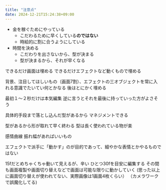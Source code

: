 ```yaml
---
title: "注意点"
date: 2024-12-21T15:24:38+09:00
---
```



- 金を稼ぐためにやっている
    - こだわるために早くしている**のではない**
    - 時給的に割に合うようにしている
- 時間を決める
    - こだわりを出さないから、型が決まる
    - 型が決まるから、それが早くなる

できるだけ画面は埋める
できるだけエフェクトなど動くもので埋める

背景、注目してほしいもの（画面7割）、エフェクトの三オブジェクトを常に入れる意識でたいてい何とかなる
後はとにかく埋める

最初１～２秒だけは本気編集
逆に言うとそれを最後に持っていった方がよさそう


具体的手段まで落とし込んだ型があるから
マネジメントできる

型があるから形が取れて早く終わる
型は長く使われている物が楽

感情曲線
振れ幅があればいいもの

エフェクトで派手に「動かす」のが目的であって、細やかな表情とかやるものではない

15fだとめちゃくちゃ動いて見えるが、辛い
ひとつ30fを目安に編集する
その間も画面複製や画面切り替えなどで画面は可能な限りに動かしていく
(思った以上に画面切り替えが使われてない、実際画像は1画面4枚くらい）
（カメラワークで誤魔化してる)


